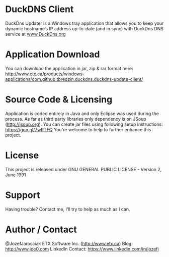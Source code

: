 # DuckDNS Client
DuckDns Updater is a Windows tray application that allows you to keep your dynamic hostname’s IP address up-to-date (and in sync) with DuckDns DNS service at www.DuckDns.org

# Application Download
You can download the application in jar, zip & rar format here:
http://www.etx.ca/products/windows-applications/com.github.tbredzin.duckdns.duckdns-update-client/

# Source Code & Licensing
Application is coded entirely in Java and only Eclipse was used during the process. As far as third party libraries only dependency is on JSoup (http://jsoup.org). 
You can create jar files using following setup instructions: https://goo.gl/7wRTFQ
You're welcome to help to further enhance this project.

# License
This project is released under GNU GENERAL PUBLIC LICENSE - Version 2, June 1991

# Support
Having trouble? Contact me, I'll try to help as much as I can.

# Author / Contact
@JozefJarosciak 
ETX Software Inc. (http://www.etx.ca)
Blog: http://www.joe0.com
LinkedIn Contact: https://www.linkedin.com/in/jozefj
